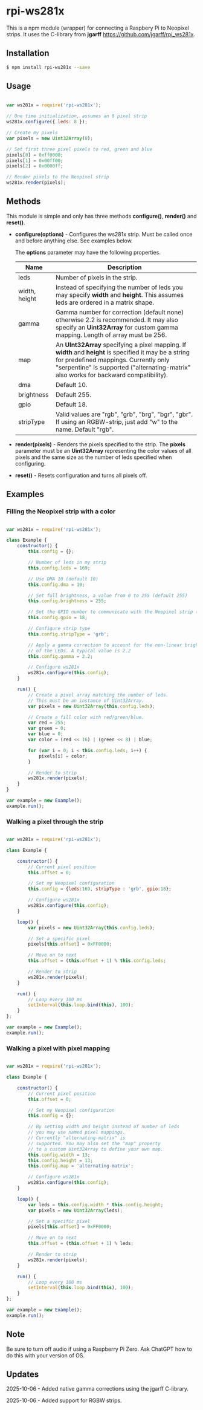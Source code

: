 # rpi-ws281x

This is a npm module (wrapper) for connecting a Raspbery Pi to Neopixel strips. It uses the C-library from **jgarff** https://github.com/jgarff/rpi_ws281x.

## Installation

```bash
$ npm install rpi-ws281x --save
```

## Usage

```javascript

var ws281x = require('rpi-ws281x');

// One time initialization, assumes an 8 pixel strip
ws281x.configure({ leds: 8 });

// Create my pixels
var pixels = new Uint32Array(8);

// Set first three pixel pixels to red, green and blue
pixels[0] = 0xff0000;
pixels[1] = 0x00ff00;
pixels[2] = 0x0000ff;

// Render pixels to the Neopixel strip
ws281x.render(pixels);

```

## Methods

This module is simple and only has three methods **configure()**, **render()** and **reset()**.

- **configure(options)** - Configures the ws281x strip. Must be called once and before anything else. See examples below.

     The **options** parameter may have the following properties.

     | Name          | Description                                                  |
     | ------------- | ------------------------------------------------------------ |
     | leds          | Number of pixels in the strip.                               |
     | width, height | Instead of specifying the number of leds you may specify **width** and **height**. This assumes leds are ordered in a matrix shape. |
     | gamma         | Gamma number for correction (default none) otherwise 2.2 is recommended. It may also specify an **Uint32Array** for custom gamma mapping. Length of array must be 256. |
     | map           | An **UInt32Array** specifying a pixel mapping. If **width** and **height** is specified it may be a string for predefined mappings. Currently only "serpentine" is supported ("alternating-matrix" also works for backward compatibility). |
     | dma           | Default 10.                                                  |
     | brightness    | Default 255.                                                 |
     | gpio          | Default 18.                                                  |
     | stripType     | Valid values are "rgb", "grb", "brg", "bgr", "gbr". If using an RGBW-strip, just add "w" to the name. Default "rgb". |

- **render(pixels)** - Renders the pixels specified to the strip. The **pixels** parameter must be an **Uint32Array** representing the color values of all pixels and the same size as the number of leds specified when configuring.
- **reset()** - Resets configuration and turns all pixels off.

## Examples

### Filling the Neopixel strip with a color

```javascript

var ws281x = require('rpi-ws281x');

class Example {
	constructor() {
		this.config = {};

		// Number of leds in my strip
		this.config.leds = 169;

		// Use DMA 10 (default 10)
		this.config.dma = 10;

		// Set full brightness, a value from 0 to 255 (default 255)
		this.config.brightness = 255;

		// Set the GPIO number to communicate with the Neopixel strip (default 18)
		this.config.gpio = 18;

		// Configure strip type
		this.config.stripType = 'grb';

		// Apply a gamma correction to account for the non-linear brightness
		// of the LEDs. A typical value is 2.2
		this.config.gamma = 2.2;

		// Configure ws281x
		ws281x.configure(this.config);
	}

	run() {
		// Create a pixel array matching the number of leds.
		// This must be an instance of Uint32Array.
		var pixels = new Uint32Array(this.config.leds);

		// Create a fill color with red/green/blue.
		var red = 255;
		var green = 0;
		var blue = 0;
		var color = (red << 16) | (green << 8) | blue;

		for (var i = 0; i < this.config.leds; i++) {
			pixels[i] = color;
		}

		// Render to strip
		ws281x.render(pixels);
	}
}

var example = new Example();
example.run();

```

### Walking a pixel through the strip

```javascript

var ws281x = require('rpi-ws281x');

class Example {

    constructor() {
        // Current pixel position
        this.offset = 0;

        // Set my Neopixel configuration
        this.config = {leds:169, stripType : 'grb', gpio:18};

        // Configure ws281x
        ws281x.configure(this.config);
    }

    loop() {
        var pixels = new Uint32Array(this.config.leds);

        // Set a specific pixel
        pixels[this.offset] = 0xFF0000;

        // Move on to next
        this.offset = (this.offset + 1) % this.config.leds;

        // Render to strip
        ws281x.render(pixels);
    }

    run() {
        // Loop every 100 ms
        setInterval(this.loop.bind(this), 100);
    }
};

var example = new Example();
example.run();
```

### Walking a pixel with pixel mapping

```javascript

var ws281x = require('rpi-ws281x');

class Example {

    constructor() {
        // Current pixel position
        this.offset = 0;

        // Set my Neopixel configuration
        this.config = {};

        // By setting width and height instead of number of leds
        // you may use named pixel mappings.
        // Currently "alternating-matrix" is
        // supported. You may also set the "map" property
        // to a custom Uint32Array to define your own map.
        this.config.width = 13;
        this.config.height = 13;
        this.config.map = 'alternating-matrix';

        // Configure ws281x
        ws281x.configure(this.config);
    }

    loop() {
        var leds = this.config.width * this.config.height;
        var pixels = new Uint32Array(leds);

        // Set a specific pixel
        pixels[this.offset] = 0xFF0000;

        // Move on to next
        this.offset = (this.offset + 1) % leds;

        // Render to strip
        ws281x.render(pixels);
    }

    run() {
        // Loop every 100 ms
        setInterval(this.loop.bind(this), 100);
    }
};

var example = new Example();
example.run();

```

## Note

Be sure to turn off audio if using a Raspberry Pi Zero. Ask ChatGPT how to do this with your version of OS.



## Updates

2025-10-06 - Added native gamma corrections using the jgarff C-library. 

2025-10-06 - Added support for RGBW strips.
